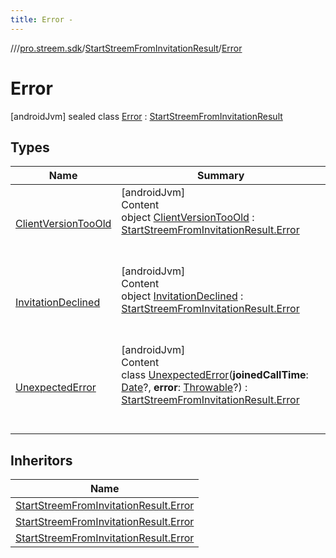 ```yaml
---
title: Error -
---
```

//[<root>](../../../../index.md)/[pro.streem.sdk](../../index.md)/[StartStreemFromInvitationResult](../index.md)/[Error](index.md)



# Error  
 [androidJvm] sealed class [Error](index.md) : [StartStreemFromInvitationResult](../index.md)   


## Types  
  
|  Name |  Summary | 
|---|---|
| <a name="pro.streem.sdk/StartStreemFromInvitationResult.Error.ClientVersionTooOld///PointingToDeclaration/"></a>[ClientVersionTooOld](-client-version-too-old/index.md)| <a name="pro.streem.sdk/StartStreemFromInvitationResult.Error.ClientVersionTooOld///PointingToDeclaration/"></a>[androidJvm]  <br>Content  <br>object [ClientVersionTooOld](-client-version-too-old/index.md) : [StartStreemFromInvitationResult.Error](index.md)  <br><br><br>|
| <a name="pro.streem.sdk/StartStreemFromInvitationResult.Error.InvitationDeclined///PointingToDeclaration/"></a>[InvitationDeclined](-invitation-declined/index.md)| <a name="pro.streem.sdk/StartStreemFromInvitationResult.Error.InvitationDeclined///PointingToDeclaration/"></a>[androidJvm]  <br>Content  <br>object [InvitationDeclined](-invitation-declined/index.md) : [StartStreemFromInvitationResult.Error](index.md)  <br><br><br>|
| <a name="pro.streem.sdk/StartStreemFromInvitationResult.Error.UnexpectedError///PointingToDeclaration/"></a>[UnexpectedError](-unexpected-error/index.md)| <a name="pro.streem.sdk/StartStreemFromInvitationResult.Error.UnexpectedError///PointingToDeclaration/"></a>[androidJvm]  <br>Content  <br>class [UnexpectedError](-unexpected-error/index.md)(**joinedCallTime**: [Date](https://developer.android.com/reference/kotlin/java/util/Date.html)?, **error**: [Throwable](https://kotlinlang.org/api/latest/jvm/stdlib/kotlin/-throwable/index.html)?) : [StartStreemFromInvitationResult.Error](index.md)  <br><br><br>|


## Inheritors  
  
|  Name | 
|---|
| <a name="pro.streem.sdk/StartStreemFromInvitationResult.Error.InvitationDeclined///PointingToDeclaration/"></a>[StartStreemFromInvitationResult.Error](-invitation-declined/index.md)|
| <a name="pro.streem.sdk/StartStreemFromInvitationResult.Error.ClientVersionTooOld///PointingToDeclaration/"></a>[StartStreemFromInvitationResult.Error](-client-version-too-old/index.md)|
| <a name="pro.streem.sdk/StartStreemFromInvitationResult.Error.UnexpectedError///PointingToDeclaration/"></a>[StartStreemFromInvitationResult.Error](-unexpected-error/index.md)|

